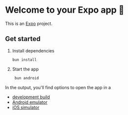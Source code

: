# Welcome to your Expo app 👋

This is an [Expo](https://expo.dev) project.

## Get started

1. Install dependencies

   ```bash
   bun install
   ```

2. Start the app

   ```bash
    bun android
   ```

In the output, you'll find options to open the app in a

- [development build](https://docs.expo.dev/develop/development-builds/introduction/)
- [Android emulator](https://docs.expo.dev/workflow/android-studio-emulator/)
- [iOS simulator](https://docs.expo.dev/workflow/ios-simulator/)
